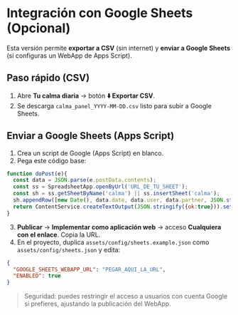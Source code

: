 
# Integración con Google Sheets (Opcional)

Esta versión permite **exportar a CSV** (sin internet) y **enviar a Google Sheets** (si configuras un WebApp de Apps Script).

## Paso rápido (CSV)
1. Abre **Tu calma diaria** → botón **⬇️ Exportar CSV**.  
2. Se descarga `calma_panel_YYYY-MM-DD.csv` listo para subir a Google Sheets.

## Enviar a Google Sheets (Apps Script)
1. Crea un script de Google (Apps Script) en blanco.
2. Pega este código base:

```javascript
function doPost(e){
  const data = JSON.parse(e.postData.contents);
  const ss = SpreadsheetApp.openByUrl('URL_DE_TU_SHEET');
  const sh = ss.getSheetByName('calma') || ss.insertSheet('calma');
  sh.appendRow([new Date(), data.date, data.user, data.partner, JSON.stringify(data.tasks), data.notes]);
  return ContentService.createTextOutput(JSON.stringify({ok:true})).setMimeType(ContentService.MimeType.JSON);
}
```

3. **Publicar** → **Implementar como aplicación web** → acceso **Cualquiera con el enlace**. Copia la URL.
4. En el proyecto, duplica `assets/config/sheets.example.json` como `assets/config/sheets.json` y edita:
```json
{
  "GOOGLE_SHEETS_WEBAPP_URL": "PEGAR_AQUI_LA_URL",
  "ENABLED": true
}
```

> Seguridad: puedes restringir el acceso a usuarios con cuenta Google si prefieres, ajustando la publicación del WebApp.
